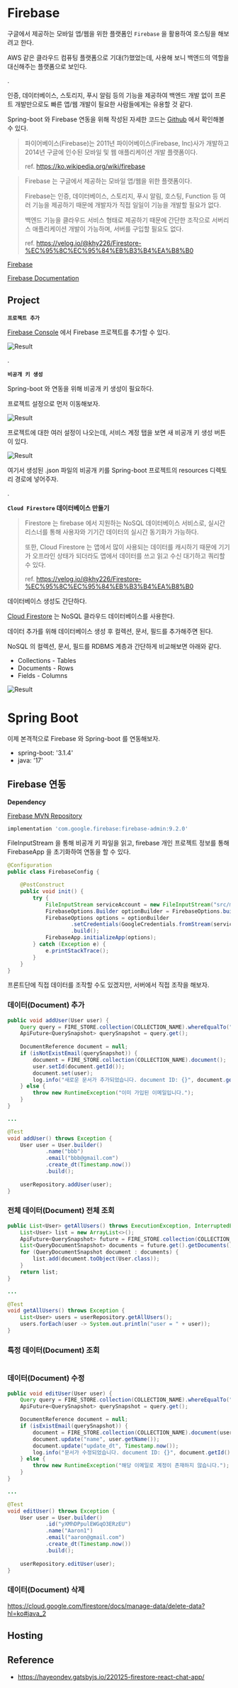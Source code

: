 # Firebase

구글에서 제공하는 모바일 앱/웹을 위한 플랫폼인 `Firebase` 을 활용하여 호스팅을 해보려고 한다.

AWS 같은 클라우드 컴퓨팅 플랫폼으로 기대(?)했었는데, 사용해 보니 백엔드의 역할을 대신해주는 플랫폼으로 보인다.

.


인증, 데이터베이스, 스토리지, 푸시 알림 등의 기능을 제공하여 백엔드 개발 없이 프론트 개발만으로도 빠른 앱/웹 개발이 필요한 사람들에게는 유용할 것 같다.

Spring-boot 와 Firebase 연동을 위해 작성된 자세한 코드는 [Github](https://github.com/jihunparkme/firebase-example) 에서 확인해볼 수 있다.

> 파이어베이스(Firebase)는 2011년 파이어베이스(Firebase, Inc)사가 개발하고 2014년 구글에 인수된 모바일 및 웹 애플리케이션 개발 플랫폼이다.
>
> ref. https://ko.wikipedia.org/wiki/firebase

> Firebase 는 구글에서 제공하는 모바일 앱/웹을 위한 플랫폼이다. 
>
> Firebase는 인증, 데이터베이스, 스토리지, 푸시 알림, 호스팅, Function 등 여러 기능을 제공하기 때문에 개발자가 직접 일일이 기능을 개발할 필요가 없다. 
> 
> 백엔드 기능을 클라우드 서비스 형태로 제공하기 때문에 간단한 조작으로 서버리스 애플리케이션 개발이 가능하며, 서버를 구입할 필요도 없다.
> 
> ref. https://velog.io/@khy226/Firestore-%EC%95%8C%EC%95%84%EB%B3%B4%EA%B8%B0

[Firebase](https://firebase.google.com/?hl=ko)

[Firebase Documentation](https://firebase.google.com/docs?hl=ko)


## Project

**`프로젝트 추가`**

[Firebase Console](https://console.firebase.google.com/) 에서 Firebase 프로젝트를 추가할 수 있다.

![Result](https://raw.githubusercontent.com/jihunparkme/firebase-example/main/img/1-generate-project.png)

.

**`비공개 키 생성`**

Spring-boot 와 연동을 위해 비공개 키 생성이 필요하다.

프로젝트 설정으로 먼저 이동해보자.

![Result](https://raw.githubusercontent.com/jihunparkme/firebase-example/main/img/2-project-setting.png)

프로젝트에 대한 여러 설정이 나오는데, 서비스 계정 탭을 보면 새 비공개 키 생성 버튼이 있다.

![Result](https://raw.githubusercontent.com/jihunparkme/firebase-example/main/img/3-generate-private-key.png)

여기서 생성된 .json 파일의 비공개 키를 Spring-boot 프로젝트의 resources 디렉토리 경로에 넣어주자.

.

**`Cloud Firestore` 데이터베이스 만들기**

> Firestore 는 firebase 에서 지원하는 NoSQL 데이터베이스 서비스로, 실시간 리스너를 통해 사용자와 기기간 데이터의 실시간 동기화가 가능하다. 
> 
> 또한, Cloud Firestore 는 앱에서 많이 사용되는 데이터를 캐시하기 때문에 기기가 오프라인 상태가 되더라도 앱에서 데이터를 쓰고 읽고 수신 대기하고 쿼리할 수 있다.
>
> ref. https://velog.io/@khy226/Firestore-%EC%95%8C%EC%95%84%EB%B3%B4%EA%B8%B0

데이터베이스 생성도 간단하다.

[Cloud Firestore](https://firebase.google.com/docs/firestore?hl=ko) 는 NoSQL 클라우드 데이터베이스를 사용한다.

데이터 추가를 위해 데이터베이스 생성 후 컬렉션, 문서, 필드를 추가해주면 된다.

NoSQL 의 컬렉션, 문서, 필드를 RDBMS 계층과 간단하게 비교해보면 아래와 같다.

- Collections - Tables
- Documents - Rows
- Fields - Columns

![Result](https://raw.githubusercontent.com/jihunparkme/firebase-example/main/img/4-cloud-firestore.png)

# Spring Boot

이제 본격적으로 Firebase 와 Spring-boot 를 연동해보자.

- spring-boot: '3.1.4'
- java: '17'

## Firebase 연동

**Dependency**

[Firebase MVN Repository](https://mvnrepository.com/artifact/com.google.firebase/firebase-admin)

```groovy
implementation 'com.google.firebase:firebase-admin:9.2.0'
```

FileInputStream 을 통해 비공개 키 파일을 읽고, firebase 개인 프로젝트 정보를 통해 FirebaseApp 을 초기화하여 연동을 할 수 있다.

```java
@Configuration
public class FirebaseConfig {

    @PostConstruct
    public void init() {
        try {
            FileInputStream serviceAccount = new FileInputStream("src/main/resources/config/key/serviceAccountKey.json");
            FirebaseOptions.Builder optionBuilder = FirebaseOptions.builder();
            FirebaseOptions options = optionBuilder
                    .setCredentials(GoogleCredentials.fromStream(serviceAccount))
                    .build();
            FirebaseApp.initializeApp(options);
        } catch (Exception e) {
            e.printStackTrace();
        }
    }
}
```

프론트단에 직접 데이터를 조작할 수도 있겠지만, 서버에서 직접 조작을 해보자.

### 데이터(Document) 추가

```java
public void addUser(User user) {
    Query query = FIRE_STORE.collection(COLLECTION_NAME).whereEqualTo("email", user.getEmail());
    ApiFuture<QuerySnapshot> querySnapshot = query.get();
    
    DocumentReference document = null;
    if (isNotExistEmail(querySnapshot)) {
        document = FIRE_STORE.collection(COLLECTION_NAME).document();
        user.setId(document.getId());
        document.set(user);
        log.info("새로운 문서가 추가되었습니다. document ID: {}", document.getId());
    } else {
        throw new RuntimeException("이미 가입된 이메일입니다.");
    }
}

...

@Test
void addUser() throws Exception {
    User user = User.builder()
            .name("bbb")
            .email("bbb@gmail.com")
            .create_dt(Timestamp.now())
            .build();
    
    userRepository.addUser(user);
}
```

### 전체 데이터(Document) 전체 조회

```java
public List<User> getAllUsers() throws ExecutionException, InterruptedException {
    List<User> list = new ArrayList<>();
    ApiFuture<QuerySnapshot> future = FIRE_STORE.collection(COLLECTION_NAME).get();
    List<QueryDocumentSnapshot> documents = future.get().getDocuments();
    for (QueryDocumentSnapshot document : documents) {
        list.add(document.toObject(User.class));
    }
    return list;
}

...

@Test
void getAllUsers() throws Exception {
    List<User> users = userRepository.getAllUsers();
    users.forEach(user -> System.out.println("user = " + user));
}
```

### 특정 데이터(Document) 조회

```java

```

### 데이터(Document) 수정

```java
public void editUser(User user) {
    Query query = FIRE_STORE.collection(COLLECTION_NAME).whereEqualTo("email", user.getEmail());
    ApiFuture<QuerySnapshot> querySnapshot = query.get();

    DocumentReference document = null;
    if (isExistEmail(querySnapshot)) {
        document = FIRE_STORE.collection(COLLECTION_NAME).document(user.getId());
        document.update("name", user.getName());
        document.update("update_dt", Timestamp.now());
        log.info("문서가 수정되었습니다. document ID: {}", document.getId());
    } else {
        throw new RuntimeException("해당 이메일로 계정이 존재하지 않습니다.");
    }
}

...

@Test
void editUser() throws Exception {
    User user = User.builder()
            .id("yXMhDPpulEWGqO3ERzEU")
            .name("Aaron1")
            .email("aaron@gmail.com")
            .create_dt(Timestamp.now())
            .build();
    
    userRepository.editUser(user);
}
```

### 데이터(Document) 삭제

https://cloud.google.com/firestore/docs/manage-data/delete-data?hl=ko#java_2

## Hosting

## Reference

- https://hayeondev.gatsbyjs.io/220125-firestore-react-chat-app/